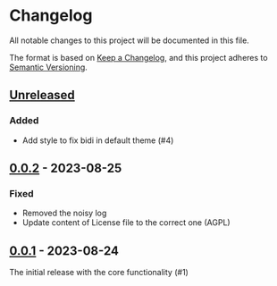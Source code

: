 # Changelog

All notable changes to this project will be documented in this file.

The format is based on [Keep a Changelog](https://keepachangelog.com/en/1.0.0/),
and this project adheres to [Semantic Versioning](https://semver.org/spec/v2.0.0.html).

## [Unreleased]

### Added
-  Add style to fix bidi in default theme (#4)

## [0.0.2] - 2023-08-25

### Fixed
- Removed the noisy log
- Update content of License file to the correct one (AGPL)

## [0.0.1] - 2023-08-24

The initial release with the core functionality (#1)

[unreleased]: https://github.com/olivierlacan/keep-a-changelog/compare/v1.1.1...HEAD
[0.0.2]: https://github.com/dobidi/logseq-bidi/compare/v0.0.1...v0.0.2
[0.0.1]: https://github.com/dobidi/logseq-bidi/releases/tag/v0.0.1
